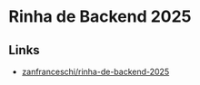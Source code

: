 # Rinha de Backend 2025

## Links

- [zanfranceschi/rinha-de-backend-2025](https://github.com/zanfranceschi/rinha-de-backend-2025)